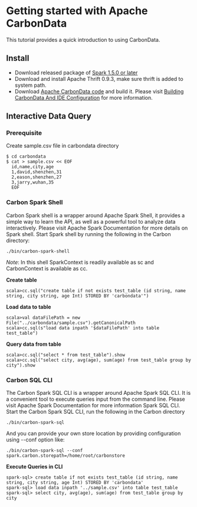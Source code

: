 <!--
    Licensed to the Apache Software Foundation (ASF) under one
    or more contributor license agreements.  See the NOTICE file
    distributed with this work for additional information
    regarding copyright ownership.  The ASF licenses this file
    to you under the Apache License, Version 2.0 (the
    "License"); you may not use this file except in compliance
    with the License.  You may obtain a copy of the License at

      http://www.apache.org/licenses/LICENSE-2.0

    Unless required by applicable law or agreed to in writing,
    software distributed under the License is distributed on an
    "AS IS" BASIS, WITHOUT WARRANTIES OR CONDITIONS OF ANY
    KIND, either express or implied.  See the License for the
    specific language governing permissions and limitations
    under the License.
-->

# Getting started with Apache CarbonData

This tutorial provides a quick introduction to using CarbonData.


## Install

* Download released package of [Spark 1.5.0 or later](http://spark.apache.org/downloads.html)
* Download and install Apache Thrift 0.9.3, make sure thrift is added to system path.
* Download [Apache CarbonData code](https://github.com/apache/incubator-carbondata) and build it. Please visit [Building CarbonData And IDE Configuration](Installing-CarbonData-And-IDE-Configuartion.md) for more information.

## Interactive Data Query

### Prerequisite
Create sample.csv file in carbondata directory
```
$ cd carbondata
$ cat > sample.csv << EOF
  id,name,city,age
  1,david,shenzhen,31
  2,eason,shenzhen,27
  3,jarry,wuhan,35
  EOF
```

### Carbon Spark Shell
Carbon Spark shell is a wrapper around Apache Spark Shell, it provides a simple way to learn the API, as well as a powerful tool to analyze data interactively. Please visit Apache Spark Documentation for more details on Spark shell.
Start Spark shell by running the following in the Carbon directory:
```
./bin/carbon-spark-shell
```
*Note*: In this shell SparkContext is readily available as sc and CarbonContext is available as cc.

**Create table**

```
scala>cc.sql("create table if not exists test_table (id string, name string, city string, age Int) STORED BY 'carbondata'")
```

**Load data to table**
```
scala>val dataFilePath = new File("../carbondata/sample.csv").getCanonicalPath
scala>cc.sql(s"load data inpath '$dataFilePath' into table test_table")
```

**Query data from table**

```
scala>cc.sql("select * from test_table").show
scala>cc.sql("select city, avg(age), sum(age) from test_table group by city").show
```

### Carbon SQL CLI
The Carbon Spark SQL CLI is a wrapper around Apache Spark SQL CLI. It is a convenient tool to execute queries input from the command line. Please visit Apache Spark Documentation for more information Spark SQL CLI.
Start the Carbon Spark SQL CLI, run the following in the Carbon directory

```
./bin/carbon-spark-sql
```
And you can provide your own store location by providing configuration using --conf option like:
```
./bin/carbon-spark-sql --conf spark.carbon.storepath=/home/root/carbonstore
```

**Execute Queries in CLI**
```
spark-sql> create table if not exists test_table (id string, name string, city string, age Int) STORED BY 'carbondata'
spark-sql> load data inpath '../sample.csv' into table test_table
spark-sql> select city, avg(age), sum(age) from test_table group by city
```
